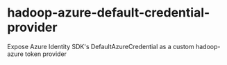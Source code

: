# hadoop-azure-default-credential-provider
Expose Azure Identity SDK's DefaultAzureCredential as a custom hadoop-azure token provider
